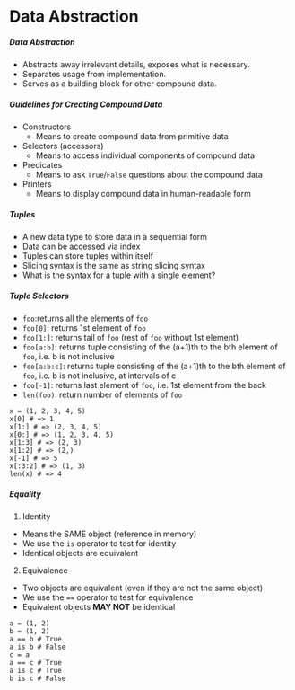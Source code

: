 Data Abstraction
==

##### Data Abstraction
- Abstracts away irrelevant details, exposes what is necessary.
- Separates usage from implementation.
- Serves as a building block for other compound data.

##### Guidelines for Creating Compound Data
- Constructors
  - Means to create compound data from primitive data
- Selectors (accessors)
  - Means to access individual components of compound data
- Predicates
  - Means to ask `True`/`False` questions about the compound data
- Printers
  - Means to display compound data in human-readable form

##### Tuples
- A new data type to store data in a sequential form
- Data can be accessed via index
- Tuples can store tuples within itself
- Slicing syntax is the same as string slicing syntax
- What is the syntax for a tuple with a single element?

##### Tuple Selectors
- `foo`:returns all the elements of `foo`
- `foo[0]`: returns 1st element of `foo`
- `foo[1:]`: returns tail of `foo` (rest of `foo` without 1st element)
- `foo[a:b]`: returns tuple consisting of the (a+1)th to the bth element of `foo`, i.e. b is not inclusive
- `foo[a:b:c]`: returns tuple consisting of the (a+1)th to the bth element of `foo`, i.e. b is not inclusive, at intervals of c
- `foo[-1]`: returns last element of `foo`, i.e. 1st element from the back
- `len(foo)`: return number of elements of `foo`

```
x = (1, 2, 3, 4, 5)
x[0] # => 1
x[1:] # => (2, 3, 4, 5)
x[0:] # => (1, 2, 3, 4, 5)
x[1:3] # => (2, 3)
x[1:2] # => (2,)
x[-1] # => 5
x[:3:2] # => (1, 3)
len(x) # => 4 
```

##### Equality
1. Identity
  - Means the SAME object (reference in memory)
  - We use the `is` operator to test for identity
  - Identical objects are equivalent

2. Equivalence
  - Two objects are equivalent (even if they are not the same object)
  - We use the `==` operator to test for equivalence
  - Equivalent objects **MAY NOT** be identical

```
a = (1, 2)
b = (1, 2)
a == b # True
a is b # False
c = a
a == c # True
a is c # True
b is c # False
```
